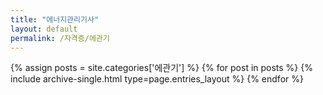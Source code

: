 ```yaml
---
title: "에너지관리기사"
layout: default
permalink: /자격증/에관기
---
```


{% assign posts = site.categories['에관기'] %}
{% for post in posts %} {% include archive-single.html type=page.entries_layout %} {% endfor %}
